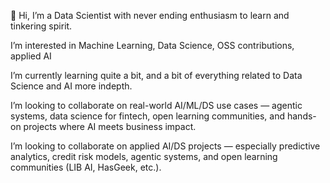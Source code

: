 👋 Hi, I’m a Data Scientist with never ending enthusiasm to learn and tinkering spirit.

I’m interested in Machine Learning, Data Science, OSS contributions, applied AI

I’m currently learning quite a bit, and a bit of everything related to Data Science and AI more indepth.

I’m looking to collaborate on real-world AI/ML/DS use cases — agentic systems, data science for fintech, open learning communities, and hands-on projects where AI meets business impact.

I’m looking to collaborate on applied AI/DS projects — especially predictive analytics, credit risk models, agentic systems, and open learning communities (LIB AI, HasGeek, etc.).

<!---
kdats/kdats is a ✨ special ✨ repository because its `README.md` (this file) appears on your GitHub profile.
You can click the Preview link to take a look at your changes.
--->
